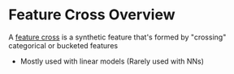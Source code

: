 # Feature Cross Overview

A [feature cross](https://developers.google.com/machine-learning/glossary#feature-cross) is a synthetic feature that's formed by "crossing" categorical or bucketed features

* Mostly used with linear models (Rarely used with NNs)